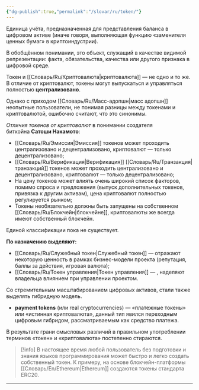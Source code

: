 ```yaml
---
{"dg-publish":true,"permalink":"/slovar/ru/token/"}
---
```



Единица учёта, предназначенная для представления баланса в цифровом активе (иначе говоря, выполняющая функцию «заменителя ценных бумаг» в криптоиндустрии).

В обобщённом понимании, это объект, служащий в качестве видимой репрезентации: факта, обязательства, качества или другого признака в цифровой среде.

Токен и [[Словарь/Ru/Криптовалюта\|криптовалюта]] — не одно и то же. В отличие от криптовалют, токены могут выпускаться и управляться полностью **централизовано**.

Однако с приходом [[Словарь/Ru/Масс-адопшн\|масс адопшн]] неопытные пользователи, не понимая разницы между токенами и криптовалютой, ошибочно считают, что это синонимы.

_Отличия токенов от криптовалют_ в понимании создателя биткойна **Сатоши Накамото**:

* [[Словарь/Ru/Эмиссия\|Эмиссия]] токенов может проходить централизовано и децентрализовано, криптовалют — только децентрализовано;
* [[Словарь/Ru/Верификация\|Верификация]] [[Словарь/Ru/Транзакция\|транзакций]] токенов может проходить централизовано и децентрализовано, криптовалют — только децентрализовано;
* На цену токенов может влиять очень широкий список факторов, помимо спроса и предложения (выпуск дополнительных токенов, привязка к другим активам), цена криптовалют полностью регулируется рынком;
* Токены необязательно должны быть запущены на собственном [[Словарь/Ru/Блокчейн\|блокчейне]], криптовалюты же всегда имеют собственный блокчейн.

Единой классификации пока не существует.

**По назначению выделяют:**

* [[Словарь/Ru/Служебный токен\|Служебный токен]] — отражают некоторую ценность в рамках бизнес-модели проекта (репутация, баллы за действия, игровая валюта);
*  [[Словарь/Ru/Токен управления\|Токен управления]] — , наделяют владельца влиянием при управлении проектом.

Со стремительным масштабированием цифровых активов, стали также выделять гибридную модель.

* **payment tokens** (или real cryptocurrencies) — «платежные токены» или «истинная криптовалюта», данный тип явился переходным цифровым гибридом, рассматриваемым как средство платежа.

В результате грани смысловых различий в правильном употреблении терминов «токен» и «криптовалюта» постепенно стираются.

> [!info]
> В настоящее время любой пользователь без подготовки и знания языков программирования может быстро и легко создать собственный токен. К примеру, на основе блокчейн-платформы [[Словарь/En/Ethereum\|Ethereum]] создаются токены стандарта ERC20.

---
